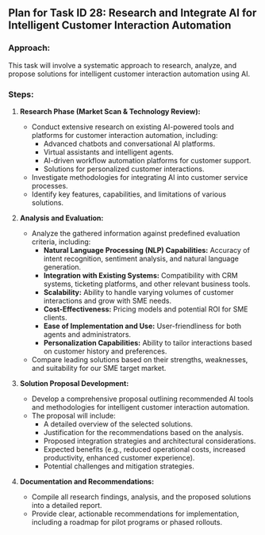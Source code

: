 ## Plan for Task ID 28: Research and Integrate AI for Intelligent Customer Interaction Automation

### Approach:
This task will involve a systematic approach to research, analyze, and propose solutions for intelligent customer interaction automation using AI.

### Steps:
1.  **Research Phase (Market Scan & Technology Review):**
    *   Conduct extensive research on existing AI-powered tools and platforms for customer interaction automation, including:
        *   Advanced chatbots and conversational AI platforms.
        *   Virtual assistants and intelligent agents.
        *   AI-driven workflow automation platforms for customer support.
        *   Solutions for personalized customer interactions.
    *   Investigate methodologies for integrating AI into customer service processes.
    *   Identify key features, capabilities, and limitations of various solutions.

2.  **Analysis and Evaluation:**
    *   Analyze the gathered information against predefined evaluation criteria, including:
        *   **Natural Language Processing (NLP) Capabilities:** Accuracy of intent recognition, sentiment analysis, and natural language generation.
        *   **Integration with Existing Systems:** Compatibility with CRM systems, ticketing platforms, and other relevant business tools.
        *   **Scalability:** Ability to handle varying volumes of customer interactions and grow with SME needs.
        *   **Cost-Effectiveness:** Pricing models and potential ROI for SME clients.
        *   **Ease of Implementation and Use:** User-friendliness for both agents and administrators.
        *   **Personalization Capabilities:** Ability to tailor interactions based on customer history and preferences.
    *   Compare leading solutions based on their strengths, weaknesses, and suitability for our SME target market.

3.  **Solution Proposal Development:**
    *   Develop a comprehensive proposal outlining recommended AI tools and methodologies for intelligent customer interaction automation.
    *   The proposal will include:
        *   A detailed overview of the selected solutions.
        *   Justification for the recommendations based on the analysis.
        *   Proposed integration strategies and architectural considerations.
        *   Expected benefits (e.g., reduced operational costs, increased productivity, enhanced customer experience).
        *   Potential challenges and mitigation strategies.

4.  **Documentation and Recommendations:**
    *   Compile all research findings, analysis, and the proposed solutions into a detailed report.
    *   Provide clear, actionable recommendations for implementation, including a roadmap for pilot programs or phased rollouts.